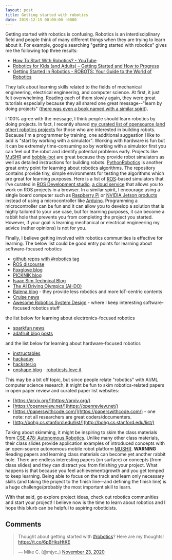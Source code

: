 ```yaml
---
layout: post
title: Getting started with robotics
date: 2019-12-15 00:00:00 -0800
---
```


Getting started with robotics is confusing.
Robotics is an interdisciplinary field and people think of many different things when they are trying to learn about it.
For example, google searching "getting started with robotics" gives me the following top three results:

- [How To Start With Robotics? - YouTube](https://www.youtube.com/watch?v=uw-4K9joFL8)
- [Robotics for Kids (and Adults) – Getting Started and How to Progress](http://robotsforroboticists.com/getting-started-kids-adults/)
- [Getting Started in Robotics - ROBOTS: Your Guide to the World of Robotics](https://robots.ieee.org/learn/getting-started/)

They talk about learning skills related to the fields of mechanical engineering, electrical engineering, and computer science.
At first, it just felt overwhelming.
Reading each of them slowly again, they were great tutorials especially because they all shared one great message--"learn by doing projects" ([there was even a book named with a similar spirit](https://www.amazon.com/Robotics-Project-Based-Approach-Lakshmi-Prayaga-ebook/dp/B00PG922M4)).

I 100% agree with the message, I think people should learn robotics by doing projects.
In fact, I recently shared [my curated list of opensource (and other) robotics projects](https://github.com/mjyc/awesome-robotics-projects) for those who are interested in building robots.
Because I'm a programmer by training, one additional suggestion I like to add is "start by working with a simulator".
Working with hardware is fun but it can be extremely time-consuming so by working with a simulator first you can feel out the robot and identify potential problems early.
Projects like [MuSHR](https://mushr.io/) and [bobble-bot](https://hackaday.io/project/164992-bobble-bot) are great because they provide robot simulators as well as detailed instructions for building robots.
[PythonRobotics](https://atsushisakai.github.io/PythonRobotics/) is another great entry point for learning about robotics algorithms.
The repository contains provide tiny, simple environments for testing the algorithms which are great for learning purposes.
Here is a list of [ROS](https://www.ros.org/)-based simulators that I've curated in [ROS Development studio](https://rds.theconstructsim.com/r/mchung/), [a cloud service](https://www.theconstructsim.com/rds-ros-development-studio/) that allows you to work on ROS projects in a browser.
In a similar spirit, I encourage using a single board computer such as [Raspberry Pi](https://www.raspberrypi.org/) or [NVIDIA Jetson products](https://developer.nvidia.com/embedded/learn/tutorials) instead of using a microcontroller like [Arduino](https://www.arduino.cc/).
Programming a microcontroller can be fun and it can allow you to develop a solution that is highly tailored to your use case, but for learning purposes, it can become a rabbit hole that prevents you from completing the project you started.
However, if your goal is learning mechanical or electrical engineering my advice (rather opinions) is not for you.

Finally, I believe getting involved with robotics communities is effective for learning.
The below list could be good entry points for learning about software-focused robotics

- [github repos with #robotics tag](https://github.com/topics/robotics)
- [ROS discourse](https://discourse.ros.org/)
- [Foxglove blog](https://foxglove.dev/blog)
- [PICKNIK blog](https://picknik.ai/blog/)
- [Isaac Sim Technical Blog](https://developer.nvidia.com/blog/tag/isaac-sim/)
- [The AI Driving Olympics (AI-DO)](https://www.duckietown.org/research/ai-driving-olympics)
- [Balena blog](https://www.balena.io/blog) - they provide less robotics and more IoT-centric contents
- [Cruise news](https://getcruise.com/news)
- [Awesome Robotics System Design](https://github.com/mjyc/awesome-robotics-system-design) - where I keep interesting software-focused robotics stuff

the list below for learning about electronics-focused robotics

- [sparkfun news](https://www.sparkfun.com/news)
- [adafruit blog posts](https://blog.adafruit.com/)

and the list below for learning about hardware-focused robotics

- [instructables](https://www.instructables.com/)
- [hackaday](https://hackaday.com/)
- [hackster.io](https://www.hackster.io/)
- [onshape blog](https://www.onshape.com/en/blog/) - [roboticsts love it](https://hackaday.com/2021/02/28/onshape-to-robot-models-made-easier/)

This may be a bit off topic, but since people relate "robotics" with AI/ML computer science research, it might be fun to skim robotics-related papers in open paper review and curated paper list websites:

- [https://arxiv.org/](https://arxiv.org/)
- [https://openreview.net/](https://openreview.net/)
- [https://paperswithcode.com/](https://paperswithcode.com/) - one note: not all researchers are great coders/documenters.
- [http://bohg.cs.stanford.edu/list/](http://bohg.cs.stanford.edu/list/)

Talking about skimming, it might be inspiring to skim the class materials from [CSE 478: Autonomous Robotics](https://courses.cs.washington.edu/courses/cse478/20wi/).
Unlike many other class materials, their class slides provide application examples of introduced concepts with an open-source autonomous mobile robot platform [MUSHR](https://mushr.io/).
**WARNING** Reading papers and learning class materials can become yet another rabbit hole.
There are endless interesting papers (on surface) or concepts (from class slides) and they can distract you from finishing your project.
What happens is that because you feel achievement/growth and you get temped to keep learning.
Being able to focus on the track and learn only necessary skills (and taking the project to the finish line--and defining the finish line) is a huge challenge/probably the most important skill to learn.

With that said, go explore project ideas, check out robotics communities and start your project!
I believe now is the time to learn about robotics and I hope this blurb can be helpful to aspiring roboticists.

## Comments

<blockquote class="twitter-tweet"><p lang="en" dir="ltr">Thought about getting started with <a href="https://twitter.com/hashtag/robotics?src=hash&amp;ref_src=twsrc%5Etfw">#robotics</a>? Here are my thoughts! <a href="https://t.co/6pBHksHtKE">https://t.co/6pBHksHtKE</a></p>&mdash; Mike C. (@mjyc_) <a href="https://twitter.com/mjyc_/status/1330914774801018881?ref_src=twsrc%5Etfw">November 23, 2020</a></blockquote> <script async src="https://platform.twitter.com/widgets.js" charset="utf-8"></script>
